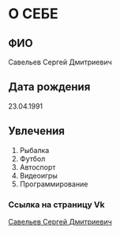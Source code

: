 # О СЕБЕ
## ФИО
Савельев Сергей Дмитриевич
## Дата рождения
23.04.1991
## Увлечения
1. Рыбалка
2. Футбол
3. Автоспорт
4. Видеоигры
5. Программирование
### Ссылка на страницу Vk
[Савельев Сергей Дмитриевич](https://vk.com/savela1991)